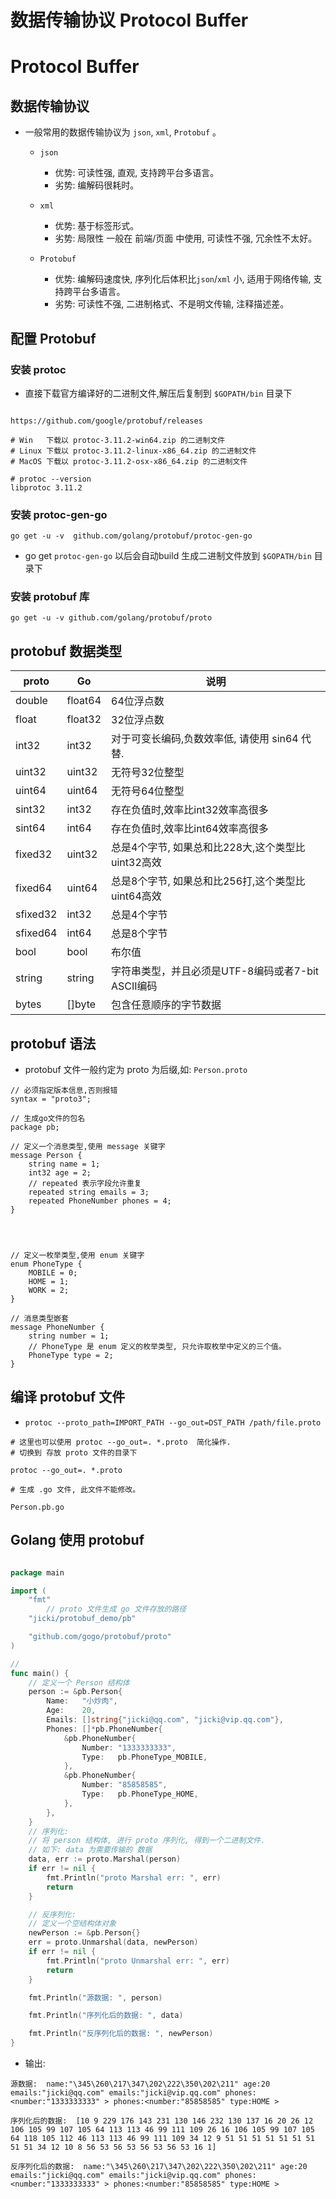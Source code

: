 # 数据传输协议 Protocol Buffer


# Protocol Buffer


## 数据传输协议


* 一般常用的数据传输协议为 `json`, `xml`, `Protobuf` 。

  * `json`

    * 优势: 可读性强, 直观, 支持跨平台多语言。
    * 劣势: 编解码很耗时。

  * `xml`

    * 优势: 基于标签形式。
    * 劣势: 局限性 一般在 前端/页面 中使用, 可读性不强, 冗余性不太好。

  * `Protobuf`

    * 优势: 编解码速度快, 序列化后体积比`json`/`xml` 小, 适用于网络传输, 支持跨平台多语言。 
    * 劣势: 可读性不强, 二进制格式、不是明文传输, 注释描述差。



## 配置 Protobuf


### 安装 protoc

* 直接下载官方编译好的二进制文件,解压后复制到 `$GOPATH/bin` 目录下

```shell

https://github.com/google/protobuf/releases

# Win   下载以 protoc-3.11.2-win64.zip 的二进制文件
# Linux 下载以 protoc-3.11.2-linux-x86_64.zip 的二进制文件
# MacOS 下载以 protoc-3.11.2-osx-x86_64.zip 的二进制文件
```

```shell
# protoc --version
libprotoc 3.11.2

```


### 安装 protoc-gen-go

```shell
go get -u -v  github.com/golang/protobuf/protoc-gen-go

```

* go get `protoc-gen-go` 以后会自动build 生成二进制文件放到 `$GOPATH/bin` 目录下



### 安装 protobuf 库

```shell
go get -u -v github.com/golang/protobuf/proto

```

## protobuf 数据类型


|proto|Go|说明|
|-|-|-|
|double|float64|64位浮点数|
|float|float32|32位浮点数|
|int32|int32|对于可变长编码,负数效率低, 请使用 sin64 代替.|
|uint32|uint32|无符号32位整型|
|uint64|uint64|无符号64位整型|
|sint32|int32|存在负值时,效率比int32效率高很多|
|sint64|int64|存在负值时,效率比int64效率高很多|
|fixed32|uint32|总是4个字节, 如果总和比228大,这个类型比uint32高效|
|fixed64|uint64|总是8个字节, 如果总和比256打,这个类型比uint64高效|
|sfixed32|int32|总是4个字节|
|sfixed64|int64|总是8个字节|
|bool|bool|布尔值|
|string|string|字符串类型，并且必须是UTF-8编码或者7-bit ASCII编码|
|bytes|[]byte|包含任意顺序的字节数据|




## protobuf 语法


* protobuf 文件一般约定为 proto 为后缀,如: `Person.proto`


```shell
// 必须指定版本信息,否则报错
syntax = "proto3";

// 生成go文件的包名
package pb;

// 定义一个消息类型,使用 message 关键字
message Person {
    string name = 1;
    int32 age = 2;
    // repeated 表示字段允许重复
    repeated string emails = 3;
    repeated PhoneNumber phones = 4;
}




// 定义一枚举类型,使用 enum 关键字
enum PhoneType {
    MOBILE = 0;
    HOME = 1;
    WORK = 2;
}

// 消息类型嵌套
message PhoneNumber {
    string number = 1;
    // PhoneType 是 enum 定义的枚举类型, 只允许取枚举中定义的三个值。
    PhoneType type = 2;
}

```


## 编译 protobuf 文件

* `protoc --proto_path=IMPORT_PATH --go_out=DST_PATH /path/file.proto`

```shell
# 这里也可以使用 protoc --go_out=. *.proto  简化操作.
# 切换到 存放 proto 文件的目录下

protoc --go_out=. *.proto

# 生成 .go 文件, 此文件不能修改。

Person.pb.go 

```


## Golang 使用 protobuf


```go

package main

import (
	"fmt"
        // proto 文件生成 go 文件存放的路径
	"jicki/protobuf_demo/pb"

	"github.com/gogo/protobuf/proto"
)

//
func main() {
	// 定义一个 Person 结构体
	person := &pb.Person{
		Name:   "小炒肉",
		Age:    20,
		Emails: []string{"jicki@qq.com", "jicki@vip.qq.com"},
		Phones: []*pb.PhoneNumber{
			&pb.PhoneNumber{
				Number: "1333333333",
				Type:   pb.PhoneType_MOBILE,
			},
			&pb.PhoneNumber{
				Number: "85858585",
				Type:   pb.PhoneType_HOME,
			},
		},
	}
	// 序列化:
	// 将 person 结构体, 进行 proto 序列化, 得到一个二进制文件.
	// 如下: data 为需要传输的 数据
	data, err := proto.Marshal(person)
	if err != nil {
		fmt.Println("proto Marshal err: ", err)
		return
	}

	// 反序列化:
	// 定义一个空结构体对象
	newPerson := &pb.Person{}
	err = proto.Unmarshal(data, newPerson)
	if err != nil {
		fmt.Println("proto Unmarshal err: ", err)
		return
	}

	fmt.Println("源数据: ", person)

	fmt.Println("序列化后的数据: ", data)

	fmt.Println("反序列化后的数据: ", newPerson)
}

```

* 输出:

```shell
源数据:  name:"\345\260\217\347\202\222\350\202\211" age:20 emails:"jicki@qq.com" emails:"jicki@vip.qq.com" phones:<number:"1333333333" > phones:<number:"85858585" type:HOME > 

序列化后的数据:  [10 9 229 176 143 231 130 146 232 130 137 16 20 26 12 106 105 99 107 105 64 113 113 46 99 111 109 26 16 106 105 99 107 105 64 118 105 112 46 113 113 46 99 111 109 34 12 9 51 51 51 51 51 51 51 51 51 34 12 10 8 56 53 56 53 56 53 56 53 16 1]

反序列化后的数据:  name:"\345\260\217\347\202\222\350\202\211" age:20 emails:"jicki@qq.com" emails:"jicki@vip.qq.com" phones:<number:"1333333333" > phones:<number:"85858585" type:HOME > 

```


